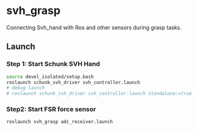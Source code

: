 # svh_grasp

Connecting Svh_hand with Ros and other sensors during grasp tasks.

## Launch

### Step 1: Start Schunk SVH Hand

```bash
source devel_isolated/setup.bash
roslaunch schunk_svh_driver svh_controller.launch
# debug launch
# roslaunch schunk_svh_driver svh_controller.launch standalone:=true
```

### Step2: Start FSR force sensor

```bash
roslaunch svh_grasp adc_receiver.launch
```
